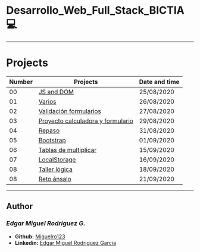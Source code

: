 # Desarrollo_Web_Full_Stack_BICTIA :computer:

---

# Projects

Number | Projects | Date and time
----------- | ----------- | -----------
00 | [JS and DOM](./2020-08-25_JS_DOM) | 25/08/2020
01 | [Varios](./2020-08-26_JS) | 26/08/2020
02 | [Validación formularios](./2020-08-27_JS_FORM) | 27/08/2020
03 | [Proyecto calculadora y formulario](./2020-08-29_JS/calandform) | 29/08/2020
04 | [Repaso](./2020-08-31_JS) | 31/08/2020
05 | [Bootstrap](./2020-09-01_Bootstrap) | 01/09/2020
06 | [Tablas de multiplicar](./2020-09-15_tmultiplicar) | 15/09/2020
07 | [LocalStorage](./2020-09-16_localstorage) | 16/09/2020
08 | [Taller lógica](./2020-09-18_taller_logica) | 18/09/2020
08 | [Reto ánsalo](./2020-09-21_reto_ansalo) | 21/09/2020
---

## Author
### _Edgar Miguel Rodríguez G._

- **Github:** [Miguelro123](https://github.com/Miguelro123) 
- **Linkedin:** [Edgar Miguel Rodriguez Garcia](https://www.linkedin.com/in/edgar-miguel-rodriguez-garcia-20a5281a2/)
